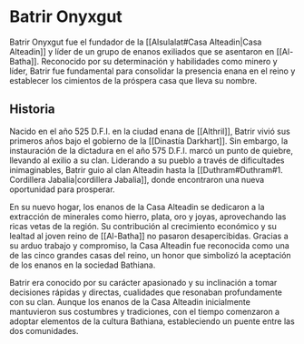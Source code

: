 # Batrir Onyxgut

Batrir Onyxgut fue el fundador de la [[Alsulalat#Casa Alteadin|Casa Alteadin]] y líder de un grupo de enanos exiliados que se asentaron en [[Al-Batha]]. Reconocido por su determinación y habilidades como minero y líder, Batrir fue fundamental para consolidar la presencia enana en el reino y establecer los cimientos de la próspera casa que lleva su nombre.

## Historia

Nacido en el año 525 D.F.I. en la ciudad enana de [[Althril]], Batrir vivió sus primeros años bajo el gobierno de la [[Dinastía Darkhart]]. Sin embargo, la instauración de la dictadura en el año 575 D.F.I. marcó un punto de quiebre, llevando al exilio a su clan. Liderando a su pueblo a través de dificultades inimaginables, Batrir guio al clan Alteadin hasta la [[Duthram#Duthram#1. Cordillera Jabalia|cordillera Jabalia]], donde encontraron una nueva oportunidad para prosperar.

En su nuevo hogar, los enanos de la Casa Alteadin se dedicaron a la extracción de minerales como hierro, plata, oro y joyas, aprovechando las ricas vetas de la región. Su contribución al crecimiento económico y su lealtad al joven reino de [[Al-Batha]] no pasaron desapercibidas. Gracias a su arduo trabajo y compromiso, la Casa Alteadin fue reconocida como una de las cinco grandes casas del reino, un honor que simbolizó la aceptación de los enanos en la sociedad Bathiana.

Batrir era conocido por su carácter apasionado y su inclinación a tomar decisiones rápidas y directas, cualidades que resonaban profundamente con su clan. Aunque los enanos de la Casa Alteadin inicialmente mantuvieron sus costumbres y tradiciones, con el tiempo comenzaron a adoptar elementos de la cultura Bathiana, estableciendo un puente entre las dos comunidades.